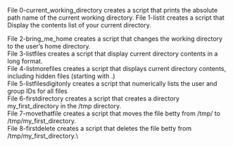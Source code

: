  File 0-current_working_directory creates a script that prints the absolute path name of the current working directory.
File 1-listit creates a script that Display the contents list of your current directory.

File 2-bring_me_home creates a script that changes the working directory to the user’s home directory.\
File 3-listfiles creates a script that display current directory contents in a long format.\
File 4-listmorefiles creates a script that displays current directory contents, including hidden files (starting with .)\
File 5-listfilesdigitonly creates a script that numerically lists the user and group IDs for all files\
File 6-firstdirectory creates a script that creates a directory my_first_directory in the /tmp directory.\
File 7-movethatfile creates a script that moves the file betty from /tmp/ to /tmp/my_first_directory.\
File 8-firstdelete creates a script that deletes the file betty from /tmp/my_first_directory.\
